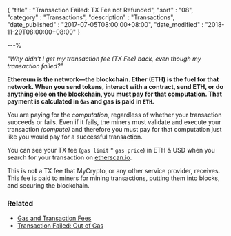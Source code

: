 {
"title"       : "Transaction Failed: TX Fee not Refunded",
"sort"        : "08",
"category"    : "Transactions",
"description" : "Transactions",
"date_published" : "2017-07-05T08:00:00+08:00",
"date_modified"  : "2018-11-29T08:00:00+08:00"
}

---%


*"Why didn't I get my transaction fee (TX Fee) back, even though my transaction failed?"*

**Ethereum is the network—the blockchain. Ether (ETH) is the fuel for that network. When you send tokens, interact with a contract, send ETH, or do anything else on the blockchain, you must pay for that computation. That payment is calculated in `Gas` and gas is paid in `ETH`.**

You are paying for the *computation*, regardless of whether your transaction succeeds or fails. Even if it fails, the miners must validate and execute your transaction *(compute)* and therefore you must pay for that computation just like you would pay for a successful transaction.

You can see your TX fee (`gas limit` * `gas price`) in ETH & USD when you search for your transaction on [etherscan.io](https://etherscan.io/tx/0xd0790ea27df12a3b4ce026ee2ffc7402c30cf7d988eef17b5c1d899c52a70b67).

This is **not** a TX  fee that MyCrypto, or any other service provider, receives. This fee is paid to miners for mining transactions, putting them into blocks, and securing the blockchain.

### Related

*   [Gas and Transaction Fees](https://support.mycrypto.com/gas/)
*   [Transaction Failed: Out of Gas](https://support.mycrypto.com/transactions/transaction-failed-out-of-gas.html)
